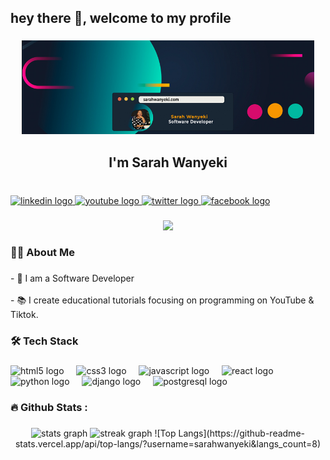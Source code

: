 <h2 align="left">hey there 👋, welcome to my profile</h2>


###

<div align="center">
  <img height="150" src="https://github.com/SarahPri/SarahPri/blob/main/sarah.jpg?raw=true"  />
</div>

###

<h2 align="center">I'm Sarah Wanyeki</h2>

###

<br clear="both">

<div align="left">
  <a href="https://ke.linkedin.com/in/sarah-wanyeki-09ab71115" target="_blank">
    <img src="https://img.shields.io/static/v1?message=LinkedIn&logo=linkedin&label=Connect%20with%20me%20on&color=0077B5&logoColor=White&labelColor=&style=plastic" height="29" alt="linkedin logo"  />
  </a>
  <a href="https://www.youtube.com/@sarahwanyeki" target="_blank">
    <img src="https://img.shields.io/static/v1?message=Youtube&logo=youtube&label=Connect%20with%20me%20on&color=FF0000&logoColor=white&labelColor=&style=plastic" height="29" alt="youtube logo"  />
  </a>
  <a href="https://twitter.com/sarahwanyeki14" target="_blank">
    <img src="https://img.shields.io/static/v1?message=Twitter&logo=twitter&label=Connect%20with%20me%20on&color=1DA1F2&logoColor=white&labelColor=&style=plastic" height="29" alt="twitter logo"  />
  </a>
  <a href="https://www.facebook.com/pri.niece" target="_blank">
    <img src="https://img.shields.io/static/v1?message=Facebook&logo=facebook&label=Connect%20with%20me%20on&color=1877F2&logoColor=white&labelColor=&style=plastic" height="29" alt="facebook logo"  />
  </a>
</div>

###

<div align="center">
  <img src="https://visitor-badge.laobi.icu/badge?page_id=SarahPri.SarahPri&"  />
</div>

###

<h3 align="left">👩‍💻  About Me</h3>

###

<p align="left">- 🔭 I am a Software Developer<br><br>- 📚 I create educational tutorials focusing on programming on YouTube & Tiktok.</p>

###

<h3 align="left">🛠 Tech Stack</h3>

###

<div align="left">
  <img src="https://cdn.jsdelivr.net/gh/devicons/devicon/icons/html5/html5-original.svg" height="40" alt="html5 logo"  />
  <img width="12" />
  <img src="https://cdn.jsdelivr.net/gh/devicons/devicon/icons/css3/css3-original.svg" height="40" alt="css3 logo"  />
  <img width="12" />
  <img src="https://cdn.jsdelivr.net/gh/devicons/devicon/icons/javascript/javascript-original.svg" height="40" alt="javascript logo"  />
  <img width="12" />
  <img src="https://cdn.jsdelivr.net/gh/devicons/devicon/icons/react/react-original.svg" height="40" alt="react logo"  />
  <img width="12" />
  <img src="https://cdn.jsdelivr.net/gh/devicons/devicon/icons/python/python-original.svg" height="40" alt="python logo"  />
  <img width="12" />
  <img src="https://cdn.jsdelivr.net/gh/devicons/devicon/icons/django/django-plain.svg" height="40" alt="django logo"  />
  <img width="12" />
  <img src="https://cdn.jsdelivr.net/gh/devicons/devicon/icons/postgresql/postgresql-original.svg" height="40" alt="postgresql logo"  />
</div>

###

<h3 align="left">🔥   Github Stats :</h3>

###

<div align="center">
  <img src="https://github-readme-stats.vercel.app/api?username=sarahwanyeki&hide_title=false&hide_rank=true&show_icons=true&include_all_commits=false&count_private=true&disable_animations=true&theme=radial&locale=en&hide_border=true&order=1" height="250" alt="stats graph"  />
  <img src="https://streak-stats.demolab.com?user=sarahwanyeki&locale=en&mode=daily&theme=dark&hide_border=true&border_radius=5&order=3" height="220" alt="streak graph"  />
  ![Top Langs](https://github-readme-stats.vercel.app/api/top-langs/?username=sarahwanyeki&langs_count=8)
</div>

###


###
